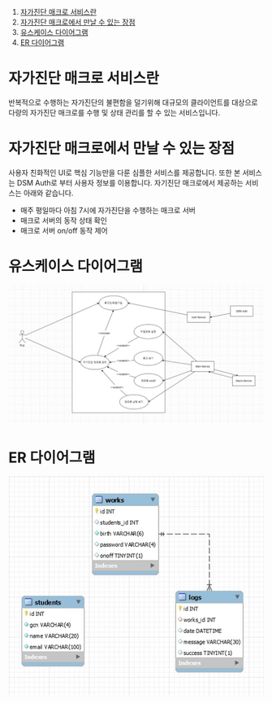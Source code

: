 1. [자가진단 매크로 서비스란](#자가진단-매크로-서비스란)
2. [자가진단 매크로에서 만날 수 있는 장점](#자가진단-매크로에서-만날-수-있는-장점)
3. [유스케이스 다이어그램](#유스케이스-다이어그램)
4. [ER 다이어그램](#er-다이어그램)

# 자가진단 매크로 서비스란
반복적으로 수행하는 자가진단의 불편함을 덜기위해 대규모의 클라이언트를 대상으로 다량의 
자가진단 매크로를 수행 및 상태 관리를 할 수 있는 서비스입니다.

# 자가진단 매크로에서 만날 수 있는 장점
사용자 친화적인 UI로 핵심 기능만을 다룬 심플한 서비스를 제공합니다. 또한 본 서비스는 DSM Auth로 부터 사용자 정보를 이용합니다.
자기진단 매크로에서 제공하는 서비스는 아래와 같습니다.
- 매주 평일마다 아침 7시에 자가진단을 수행하는 매크로 서버
- 매크로 서버의 동작 상태 확인
- 매크로 서버 on/off 동작 제어

# 유스케이스 다이어그램
![usecase](./image/usecase.jpg "유스케이스 다이어그램")

# ER 다이어그램
![erd](./image/erd.jpg "ER 다이어그램")